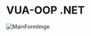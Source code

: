# VUA-OOP .NET
![MainFormImge](https://github.com/vucenovic-leonardo/VUA-OOP-.NET/assets/101517924/6ea694d0-4b22-44a0-9fb7-81cc047795e9)
